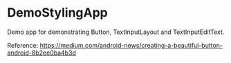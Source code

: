 # DemoStylingApp
Demo app for demonstrating Button, TextInputLayout and TextInputEditText.

Reference: https://medium.com/android-news/creating-a-beautiful-button-android-8b2ee0ba4b3d
